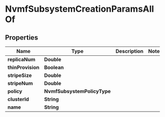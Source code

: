 

# NvmfSubsystemCreationParamsAllOf


## Properties

Name | Type | Description | Notes
------------ | ------------- | ------------- | -------------
**replicaNum** | **Double** |  | 
**thinProvision** | **Boolean** |  | 
**stripeSize** | **Double** |  | 
**stripeNum** | **Double** |  | 
**policy** | **NvmfSubsystemPolicyType** |  | 
**clusterId** | **String** |  | 
**name** | **String** |  | 



